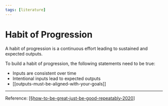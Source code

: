 ```yaml
---
tags: [literature]
---
```


# Habit of Progression

A habit of progression is a continuous effort leading to sustained and expected outputs.

To build a habit of progression, the following statements need to be true:
- Inputs are consistent over time
- Intentional inputs lead to expected outputs
- [[outputs-must-be-aligned-with-your-goals]]

---
Reference: [[§how-to-be-great-just-be-good-repeatably-2020]]

[//begin]: # "Autogenerated link references for markdown compatibility"
[§how-to-be-great-just-be-good-repeatably-2020]: §how-to-be-great-just-be-good-repeatably-2020 "How to Be Great? Just Be Good, Repeatably (2020)"
[//end]: # "Autogenerated link references"
